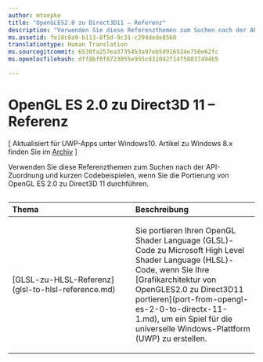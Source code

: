 ```yaml
---
author: mtoepke
title: "OpenGLES2.0 zu Direct3D11 – Referenz"
description: "Verwenden Sie diese Referenzthemen zum Suchen nach der API-Zuordnung und kurzen Codebeispielen, wenn Sie die Portierung von OpenGL ES 2.0 zu Direct3D 11 durchführen."
ms.assetid: fe18c8a9-b113-8f5d-9c31-c294dede8560
translationtype: Human Translation
ms.sourcegitcommit: 6530fa257ea3735453a97eb5d916524e750e62fc
ms.openlocfilehash: dff8bf0f8723055e955cd32042f14f58037494b5

---
```


# OpenGL ES 2.0 zu Direct3D 11 – Referenz


\[ Aktualisiert für UWP-Apps unter Windows10. Artikel zu Windows 8.x finden Sie im [Archiv](http://go.microsoft.com/fwlink/p/?linkid=619132) \]

Verwenden Sie diese Referenzthemen zum Suchen nach der API-Zuordnung und kurzen Codebeispielen, wenn Sie die Portierung von OpenGL ES 2.0 zu Direct3D 11 durchführen.
## 
<table>
<colgroup>
<col width="50%" />
<col width="50%" />
</colgroup>
<thead>
<tr class="header">
<th align="left">Thema</th>
<th align="left">Beschreibung</th>
</tr>
</thead>
<tbody>
<tr class="odd">
<td align="left"><p>[GLSL-zu-HLSL-Referenz](glsl-to-hlsl-reference.md)</p></td>
<td align="left"><p>Sie portieren Ihren OpenGL Shader Language (GLSL)-Code zu Microsoft High Level Shader Language (HLSL)-Code, wenn Sie Ihre [Grafikarchitektur von OpenGLES2.0 zu Direct3D11 portieren](port-from-opengl-es-2-0-to-directx-11-1.md), um ein Spiel für die universelle Windows-Plattform (UWP) zu erstellen.</p></td>
</tr>
</tbody>
</table>

 

 

 







<!--HONumber=Aug16_HO3-->


